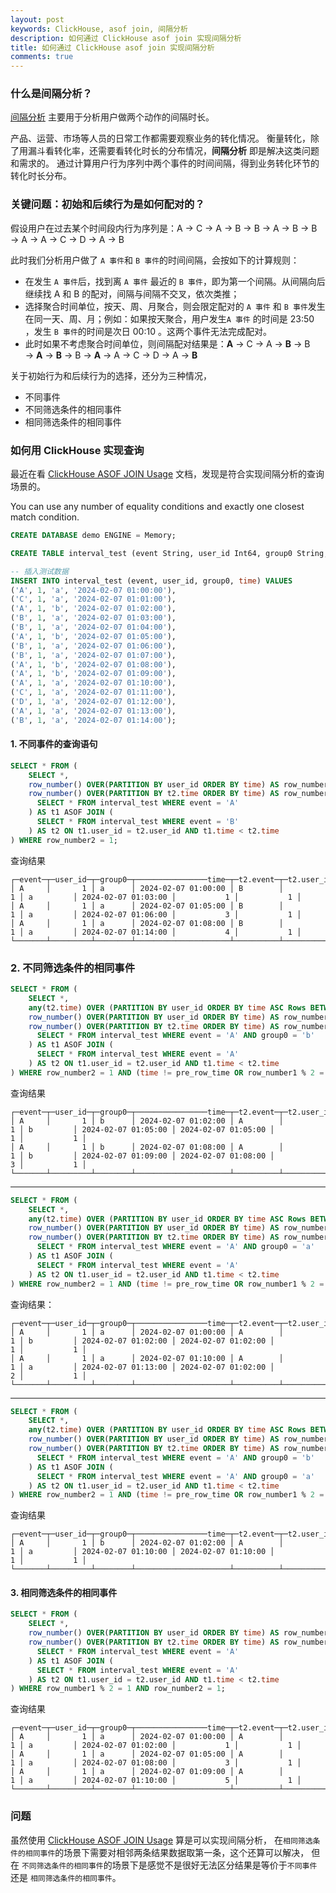 ```yaml
---
layout: post
keywords: ClickHouse, asof join, 间隔分析
description: 如何通过 ClickHouse asof join 实现间隔分析
title: 如何通过 ClickHouse asof join 实现间隔分析
comments: true
---
```

### 什么是间隔分析？

[间隔分析](https://manual.sensorsdata.cn/sa/latest/zh_cn/%E9%97%B4%E9%9A%94%E5%88%86%E6%9E%90-138871875.html) 主要用于分析用户做两个动作的间隔时长。

产品、运营、市场等人员的日常工作都需要观察业务的转化情况。
衡量转化，除了用漏斗看转化率，还需要看转化时长的分布情况，**间隔分析** 即是解决这类问题和需求的。
通过计算用户行为序列中两个事件的时间间隔，得到业务转化环节的转化时长分布。

### 关键问题：初始和后续行为是如何配对的？

假设用户在过去某个时间段内行为序列是：A → C → A → B → B → A → B → B → A → A → C → D → A → B

此时我们分析用户做了 `A 事件`和 `B 事件`的时间间隔，会按如下的计算规则：
- 在发生 `A 事件`后，找到离 `A 事件` 最近的 `B 事件`，即为第一个间隔。从间隔向后继续找 A 和 B 的配对，间隔与间隔不交叉，依次类推；
- 选择聚合时间单位，按天、周、月聚合，则会限定配对的 `A 事件` 和 `B 事件`发生在同一天、周、月；例如：如果按天聚合，用户发生`A 事件` 的时间是 23:50 ，发生 `B 事件`的时间是次日 00:10 。这两个事件无法完成配对。
- 此时如果不考虑聚合时间单位，则间隔配对结果是：**A** → C → A → **B** → B → **A** → **B** → B → **A** → A → C → D → A → **B**

关于初始行为和后续行为的选择，还分为三种情况，
- 不同事件
- 不同筛选条件的相同事件
- 相同筛选条件的相同事件

### 如何用 ClickHouse 实现查询

最近在看 [ClickHouse ASOF JOIN Usage](https://clickhouse.com/docs/en/sql-reference/statements/select/join#asof-join-usage) 文档，发现是符合实现间隔分析的查询场景的。

You can use any number of equality conditions and exactly one closest match condition.

```sql
CREATE DATABASE demo ENGINE = Memory;

CREATE TABLE interval_test (event String, user_id Int64, group0 String, time DateTime) ENGINE = Memory;

-- 插入测试数据
INSERT INTO interval_test (event, user_id, group0, time) VALUES
('A', 1, 'a', '2024-02-07 01:00:00'),
('C', 1, 'a', '2024-02-07 01:01:00'),
('A', 1, 'b', '2024-02-07 01:02:00'),
('B', 1, 'a', '2024-02-07 01:03:00'),
('B', 1, 'a', '2024-02-07 01:04:00'),
('A', 1, 'b', '2024-02-07 01:05:00'),
('B', 1, 'a', '2024-02-07 01:06:00'),
('B', 1, 'a', '2024-02-07 01:07:00'),
('A', 1, 'b', '2024-02-07 01:08:00'),
('A', 1, 'b', '2024-02-07 01:09:00'),
('A', 1, 'a', '2024-02-07 01:10:00'),
('C', 1, 'a', '2024-02-07 01:11:00'),
('D', 1, 'a', '2024-02-07 01:12:00'),
('A', 1, 'a', '2024-02-07 01:13:00'),
('B', 1, 'a', '2024-02-07 01:14:00');
```

#### 1. 不同事件的查询语句
```sql
SELECT * FROM (
	SELECT *,
	row_number() OVER(PARTITION BY user_id ORDER BY time) AS row_number1,
	row_number() OVER(PARTITION BY t2.time ORDER BY time) AS row_number2 FROM (
	  SELECT * FROM interval_test WHERE event = 'A'
	) AS t1 ASOF JOIN (
	  SELECT * FROM interval_test WHERE event = 'B'
	) AS t2 ON t1.user_id = t2.user_id AND t1.time < t2.time
) WHERE row_number2 = 1;
```

查询结果
```
┌─event─┬─user_id─┬─group0─┬────────────────time─┬─t2.event─┬─t2.user_id─┬─t2.group0─┬─────────────t2.time─┬─row_number1─┬─row_number2─┐
│ A     │       1 │ a      │ 2024-02-07 01:00:00 │ B        │          1 │ a         │ 2024-02-07 01:03:00 │           1 │           1 │
│ A     │       1 │ a      │ 2024-02-07 01:05:00 │ B        │          1 │ a         │ 2024-02-07 01:06:00 │           3 │           1 │
│ A     │       1 │ a      │ 2024-02-07 01:08:00 │ B        │          1 │ a         │ 2024-02-07 01:14:00 │           4 │           1 │
└───────┴─────────┴────────┴─────────────────────┴──────────┴────────────┴───────────┴─────────────────────┴─────────────┴─────────────┘
```

### 2. 不同筛选条件的相同事件

```sql
SELECT * FROM (
	SELECT *,
	any(t2.time) OVER (PARTITION BY user_id ORDER BY time ASC Rows BETWEEN 1 PRECEDING AND CURRENT ROW) AS pre_row_time,
	row_number() OVER(PARTITION BY user_id ORDER BY time) AS row_number1,
	row_number() OVER(PARTITION BY t2.time ORDER BY time) AS row_number2 FROM (
	  SELECT * FROM interval_test WHERE event = 'A' AND group0 = 'b'
	) AS t1 ASOF JOIN (
	  SELECT * FROM interval_test WHERE event = 'A'
	) AS t2 ON t1.user_id = t2.user_id AND t1.time < t2.time
) WHERE row_number2 = 1 AND (time != pre_row_time OR row_number1 % 2 = 1);
```

查询结果
```
┌─event─┬─user_id─┬─group0─┬────────────────time─┬─t2.event─┬─t2.user_id─┬─t2.group0─┬─────────────t2.time─┬────────pre_row_time─┬─row_number1─┬─row_number2─┐
│ A     │       1 │ b      │ 2024-02-07 01:02:00 │ A        │          1 │ b         │ 2024-02-07 01:05:00 │ 2024-02-07 01:05:00 │           1 │           1 │
│ A     │       1 │ b      │ 2024-02-07 01:08:00 │ A        │          1 │ b         │ 2024-02-07 01:09:00 │ 2024-02-07 01:08:00 │           3 │           1 │
└───────┴─────────┴────────┴─────────────────────┴──────────┴────────────┴───────────┴─────────────────────┴─────────────────────┴─────────────┴─────────────┘
```

---

```sql
SELECT * FROM (
	SELECT *,
	any(t2.time) OVER (PARTITION BY user_id ORDER BY time ASC Rows BETWEEN 1 PRECEDING AND CURRENT ROW) AS pre_row_time,
	row_number() OVER(PARTITION BY user_id ORDER BY time) AS row_number1,
	row_number() OVER(PARTITION BY t2.time ORDER BY time) AS row_number2 FROM (
	  SELECT * FROM interval_test WHERE event = 'A' AND group0 = 'a'
	) AS t1 ASOF JOIN (
	  SELECT * FROM interval_test WHERE event = 'A'
	) AS t2 ON t1.user_id = t2.user_id AND t1.time < t2.time
) WHERE row_number2 = 1 AND (time != pre_row_time OR row_number1 % 2 = 1);
```

查询结果：
```
┌─event─┬─user_id─┬─group0─┬────────────────time─┬─t2.event─┬─t2.user_id─┬─t2.group0─┬─────────────t2.time─┬────────pre_row_time─┬─row_number1─┬─row_number2─┐
│ A     │       1 │ a      │ 2024-02-07 01:00:00 │ A        │          1 │ b         │ 2024-02-07 01:02:00 │ 2024-02-07 01:02:00 │           1 │           1 │
│ A     │       1 │ a      │ 2024-02-07 01:10:00 │ A        │          1 │ a         │ 2024-02-07 01:13:00 │ 2024-02-07 01:02:00 │           2 │           1 │
└───────┴─────────┴────────┴─────────────────────┴──────────┴────────────┴───────────┴─────────────────────┴─────────────────────┴─────────────┴─────────────┘
```

---

```sql
SELECT * FROM (
	SELECT *,
	any(t2.time) OVER (PARTITION BY user_id ORDER BY time ASC Rows BETWEEN 1 PRECEDING AND CURRENT ROW) AS pre_row_time,
	row_number() OVER(PARTITION BY user_id ORDER BY time) AS row_number1,
	row_number() OVER(PARTITION BY t2.time ORDER BY time) AS row_number2 FROM (
	  SELECT * FROM interval_test WHERE event = 'A' AND group0 = 'b'
	) AS t1 ASOF JOIN (
	  SELECT * FROM interval_test WHERE event = 'A' AND group0 = 'a'
	) AS t2 ON t1.user_id = t2.user_id AND t1.time < t2.time
) WHERE row_number2 = 1 AND (time != pre_row_time OR row_number1 % 2 = 1);
```

查询结果
```
┌─event─┬─user_id─┬─group0─┬────────────────time─┬─t2.event─┬─t2.user_id─┬─t2.group0─┬─────────────t2.time─┬────────pre_row_time─┬─row_number1─┬─row_number2─┐
│ A     │       1 │ b      │ 2024-02-07 01:02:00 │ A        │          1 │ a         │ 2024-02-07 01:10:00 │ 2024-02-07 01:10:00 │           1 │           1 │
└───────┴─────────┴────────┴─────────────────────┴──────────┴────────────┴───────────┴─────────────────────┴─────────────────────┴─────────────┴─────────────┘
```


#### 3. 相同筛选条件的相同事件
```sql
SELECT * FROM (
	SELECT *,
	row_number() OVER(PARTITION BY user_id ORDER BY time) AS row_number1,
	row_number() OVER(PARTITION BY t2.time ORDER BY time) AS row_number2 FROM (
	  SELECT * FROM interval_test WHERE event = 'A'
	) AS t1 ASOF JOIN (
	  SELECT * FROM interval_test WHERE event = 'A'
	) AS t2 ON t1.user_id = t2.user_id AND t1.time < t2.time
) WHERE row_number1 % 2 = 1 AND row_number2 = 1;
```

查询结果
```
┌─event─┬─user_id─┬─group0─┬────────────────time─┬─t2.event─┬─t2.user_id─┬─t2.group0─┬─────────────t2.time─┬─row_number1─┬─row_number2─┐
│ A     │       1 │ a      │ 2024-02-07 01:00:00 │ A        │          1 │ a         │ 2024-02-07 01:02:00 │           1 │           1 │
│ A     │       1 │ a      │ 2024-02-07 01:05:00 │ A        │          1 │ a         │ 2024-02-07 01:08:00 │           3 │           1 │
│ A     │       1 │ a      │ 2024-02-07 01:09:00 │ A        │          1 │ a         │ 2024-02-07 01:10:00 │           5 │           1 │
└───────┴─────────┴────────┴─────────────────────┴──────────┴────────────┴───────────┴─────────────────────┴─────────────┴─────────────┘
```

### 问题

虽然使用 [ClickHouse ASOF JOIN Usage](https://clickhouse.com/docs/en/sql-reference/statements/select/join#asof-join-usage) 算是可以实现间隔分析，
在`相同筛选条件的相同事件`的场景下需要对相邻两条结果数据取第一条，这个还算可以解决，
但在 `不同筛选条件的相同事件`的场景下是感觉不是很好无法区分结果是等价于`不同事件` 还是 `相同筛选条件的相同事件`。